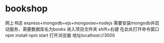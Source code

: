 # bookshop
网上书店 express+mongodb+ejs+mongoose+nodejs
需要安装mongodb并启动服务，需要数据库名为books
进入项目文件夹 shift+右键 在此处打开命令窗口
npm install
npm start
打开浏览器 地址localhost://3000
